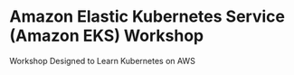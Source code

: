 # Amazon Elastic Kubernetes Service (Amazon EKS) Workshop
Workshop Designed to Learn Kubernetes on AWS
